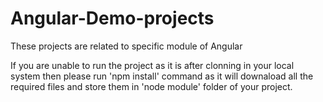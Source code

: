# Angular-Demo-projects
These projects are related to specific module of Angular

If you are unable to run the project as it is after clonning in your local system then please run 'npm install' command as it will 
downaload all the required files and store them in 'node module' folder of your project.
